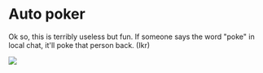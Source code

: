 Auto poker
===

Ok so, this is terribly useless but fun.
If someone says the word "poke" in local chat, it'll poke that person back. (Ikr)

![](http://sakarias.eu/u/20150129165246.png)
